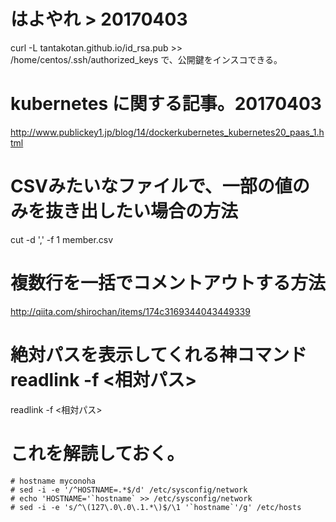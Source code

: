  

# はよやれ > 20170403
curl -L tantakotan.github.io/id_rsa.pub >> /home/centos/.ssh/authorized_keys
で、公開鍵をインスコできる。


# kubernetes に関する記事。20170403
http://www.publickey1.jp/blog/14/dockerkubernetes_kubernetes20_paas_1.html

# CSVみたいなファイルで、一部の値のみを抜き出したい場合の方法

cut -d ',' -f 1 member.csv


# 複数行を一括でコメントアウトする方法

http://qiita.com/shirochan/items/174c3169344043449339

# 絶対パスを表示してくれる神コマンド readlink -f <相対パス>

readlink -f <相対パス>

# これを解読しておく。
```
# hostname myconoha
# sed -i -e '/^HOSTNAME=.*$/d' /etc/sysconfig/network
# echo 'HOSTNAME='`hostname` >> /etc/sysconfig/network
# sed -i -e 's/^\(127\.0\.0\.1.*\)$/\1 '`hostname`'/g' /etc/hosts
```

